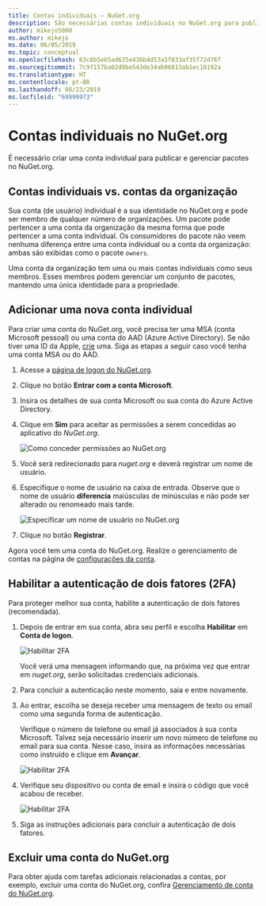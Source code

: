 ```yaml
---
title: Contas individuais – NuGet.org
description: São necessárias contas individuais no NuGet.org para publicar pacotes
author: mikejo5000
ms.author: mikejo
ms.date: 06/05/2019
ms.topic: conceptual
ms.openlocfilehash: 63c6b5eb5ad635e436b4d53a5f833af35f72d76f
ms.sourcegitcommit: 7c9f157ba02d9be543de34ab06813ab1ec10192a
ms.translationtype: HT
ms.contentlocale: pt-BR
ms.lasthandoff: 08/23/2019
ms.locfileid: "69999973"
---
```

# <a name="individual-accounts-on-nugetorg"></a>Contas individuais no NuGet.org

É necessário criar uma conta individual para publicar e gerenciar pacotes no NuGet.org.

## <a name="individual-accounts-vs-organization-accounts"></a>Contas individuais vs. contas da organização

Sua conta (de usuário) individual é a sua identidade no NuGet.org e pode ser membro de qualquer número de organizações. Um pacote pode pertencer a uma conta da organização da mesma forma que pode pertencer a uma conta individual. Os consumidores do pacote não veem nenhuma diferença entre uma conta individual ou a conta da organização: ambas são exibidas como o pacote `owners`.

Uma conta da organização tem uma ou mais contas individuais como seus membros. Esses membros podem gerenciar um conjunto de pacotes, mantendo uma única identidade para a propriedade.

## <a name="add-a-new-individual-account"></a>Adicionar uma nova conta individual

Para criar uma conta do NuGet.org, você precisa ter uma MSA (conta Microsoft pessoal) ou uma conta do AAD (Azure Active Directory). Se não tiver uma ID da Apple, [crie](https://signup.live.com) uma. Siga as etapas a seguir caso você tenha uma conta MSA ou do AAD.

1. Acesse a [página de logon do NuGet.org](https://www.nuget.org/users/account/LogOn).

1. Clique no botão **Entrar com a conta Microsoft**.

1. Insira os detalhes de sua conta Microsoft ou sua conta do Azure Active Directory.

1. Clique em **Sim** para aceitar as permissões a serem concedidas ao aplicativo do *NuGet.org*.

   ![Como conceder permissões ao NuGet.org](media/nuget-org-permissions.png)

1. Você será redirecionado para *nuget.org* e deverá registrar um nome de usuário.

1. Especifique o nome de usuário na caixa de entrada. Observe que o nome de usuário **diferencia** maiúsculas de minúsculas e não pode ser alterado ou renomeado mais tarde.

   ![Especificar um nome de usuário no NuGet.org](media/nuget-org-register.png) 

1. Clique no botão **Registrar**.

Agora você tem uma conta do NuGet.org. Realize o gerenciamento de contas na página de [configurações da conta](https://www.nuget.org/account).

## <a name="enable-two-factor-authentication-2fa"></a>Habilitar a autenticação de dois fatores (2FA)

Para proteger melhor sua conta, habilite a autenticação de dois fatores (recomendada).

1. Depois de entrar em sua conta, abra seu perfil e escolha **Habilitar** em **Conta de logon**.

   ![Habilitar 2FA](media/nuget-org-register-2fa.png)

   Você verá uma mensagem informando que, na próxima vez que entrar em *nuget.org*, serão solicitadas credenciais adicionais.

2. Para concluir a autenticação neste momento, saia e entre novamente.

3. Ao entrar, escolha se deseja receber uma mensagem de texto ou email como uma segunda forma de autenticação.

   Verifique o número de telefone ou email já associados à sua conta Microsoft. Talvez seja necessário inserir um novo número de telefone ou email para sua conta. Nesse caso, insira as informações necessárias como instruído e clique em **Avançar**.

   ![Habilitar 2FA](media/nuget-org-sign-in-2fa.png)

4. Verifique seu dispositivo ou conta de email e insira o código que você acabou de receber.

   ![Habilitar 2FA](media/nuget-org-enter-code-2fa.png)

5. Siga as instruções adicionais para concluir a autenticação de dois fatores.

## <a name="delete-a-nugetorg-account"></a>Excluir uma conta do NuGet.org

Para obter ajuda com tarefas adicionais relacionadas a contas, por exemplo, excluir uma conta do NuGet.org, confira [Gerenciamento de conta do NuGet.org](nuget-org-faq.md#nugetorg-account-management).
